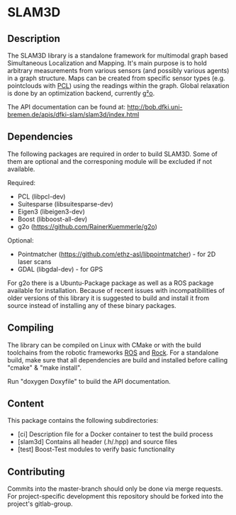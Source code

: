 # SLAM3D

## Description
The SLAM3D library is a standalone framework for multimodal graph based Simultaneous Localization and Mapping. It's main purpose is to hold arbitrary measurements from various sensors (and possibly various agents) in a graph structure. Maps can be created from specific sensor types (e.g. pointclouds with [PCL](http://pointclouds.org/)) using the readings within the graph. Global relaxation is done by an optimization backend, currently [g²o](https://github.com/RainerKuemmerle/g2o).

The API documentation can be found at:
http://bob.dfki.uni-bremen.de/apis/dfki-slam/slam3d/index.html

## Dependencies
The following packages are required in order to build SLAM3D. Some of them are optional and the corresponing module will be excluded if not available.

Required:
 - PCL (libpcl-dev)
 - Suitesparse (libsuitesparse-dev)
 - Eigen3 (libeigen3-dev)
 - Boost (libboost-all-dev)
 - g2o (https://github.com/RainerKuemmerle/g2o)

Optional:
 - Pointmatcher (https://github.com/ethz-asl/libpointmatcher) - for 2D laser scans
 - GDAL (libgdal-dev) - for GPS
 
For g2o there is a Ubuntu-Package package as well as a ROS package available for installation. Because of recent issues with incompatibilities of older versions of this library it is suggested to build and install it from source instead of installing any of these binary packages.

## Compiling
The library can be compiled on Linux with CMake or with the build toolchains from the robotic frameworks [ROS](http://www.ros.org/) and [Rock](http://rock-robotics.org/stable/). For a standalone build, make sure that all dependencies are build and installed before calling "cmake" & "make install".

Run "doxygen Doxyfile" to build the API documentation.

## Content
This package contains the following subdirectories:

- [ci] Description file for a Docker container to test the build process
- [slam3d] Contains all header (.h/.hpp) and source files
- [test] Boost-Test modules to verify basic functionality

## Contributing
Commits into the master-branch should only be done via merge requests. For project-specific development this repository should be forked into the project's gitlab-group.
